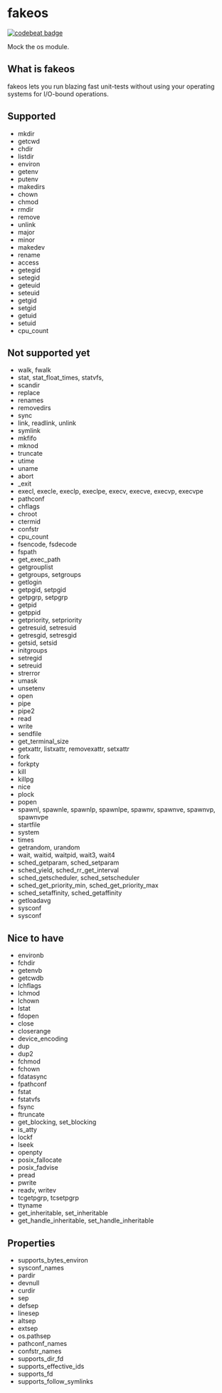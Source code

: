 # fakeos
[![codebeat badge](https://codebeat.co/badges/d247bedf-d202-48ea-8aae-feeb3d4deb1f)](https://codebeat.co/projects/github-com-rinslow-fakeos-master)

Mock the os module. 
## What is fakeos
fakeos lets you run blazing fast unit-tests without using your operating systems for I/O-bound operations.

## Supported
* mkdir
* getcwd
* chdir
* listdir
* environ
* getenv
* putenv
* makedirs
* chown
* chmod
* rmdir
* remove
* unlink
* major
* minor
* makedev
* rename
* access
* getegid
* setegid
* geteuid
* seteuid
* getgid
* setgid
* getuid
* setuid
* cpu_count

## Not supported yet
* walk, fwalk
* stat, stat_float_times, statvfs, 
* scandir
* replace
* renames
* removedirs
* sync
* link, readlink, unlink
* symlink
* mkfifo
* mknod
* truncate
* utime
* uname
* abort
* _exit
* execl, execle, execlp, execlpe, execv, execve, execvp, execvpe
* pathconf
* chflags
* chroot
* ctermid
* confstr
* cpu_count
* fsencode, fsdecode
* fspath
* get_exec_path
* getgrouplist
* getgroups, setgroups
* getlogin
* getpgid, setpgid
* getpgrp, setpgrp
* getpid
* getppid
* getpriority, setpriority
* getresuid, setresuid
* getresgid, setresgid
* getsid, setsid
* initgroups
* setregid
* setreuid
* strerror
* umask
* unsetenv
* open
* pipe
* pipe2
* read
* write
* sendfile 
* get_terminal_size
* getxattr, listxattr, removexattr, setxattr
* fork
* forkpty
* kill
* killpg
* nice
* plock
* popen
* spawnl, spawnle, spawnlp, spawnlpe, spawnv, spawnve, spawnvp, spawnvpe
* startfile
* system
* times
* getrandom, urandom
* wait, waitid, waitpid, wait3, wait4
* sched_getparam, sched_setparam
* sched_yield, sched_rr_get_interval
* sched_getscheduler, sched_setscheduler
* sched_get_priority_min, sched_get_priority_max
* sched_setaffinity, sched_getaffinity
* getloadavg
* sysconf
* sysconf

## Nice to have 
* environb
* fchdir
* getenvb
* getcwdb
* lchflags
* lchmod
* lchown
* lstat
* fdopen
* close
* closerange
* device_encoding
* dup
* dup2
* fchmod
* fchown
* fdatasync
* fpathconf
* fstat
* fstatvfs
* fsync
* ftruncate
* get_blocking, set_blocking
* is_atty
* lockf
* lseek
* openpty
* posix_fallocate
* posix_fadvise
* pread
* pwrite
* readv, writev
* tcgetpgrp, tcsetpgrp
* ttyname
* get_inheritable, set_inheritable
* get_handle_inheritable, set_handle_inheritable

## Properties
* supports_bytes_environ
* sysconf_names
* pardir
* devnull
* curdir
* sep
* defsep
* linesep
* altsep
* extsep
* os.pathsep
* pathconf_names
* confstr_names
* supports_dir_fd
* supports_effective_ids
* supports_fd
* supports_follow_symlinks
